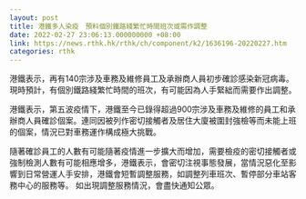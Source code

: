 ```yaml
---
layout: post
title: 港鐵多人染疫　預料個別鐵路綫繁忙時間班次或需作調整
date: 2022-02-27 23:06:13.000000000 +08:00
link: https://news.rthk.hk/rthk/ch/component/k2/1636196-20220227.htm
categories: rthk
---
```


港鐵表示，再有140宗涉及車務及維修員工及承辦商人員初步確診感染新冠病毒。 現時預計，有個別鐵路綫繁忙時間的班次，有可能因為人手緊絀而需要作出調整。 

港鐵表示，第五波疫情下，港鐵至今已錄得超過900宗涉及車務及維修的員工和承辦商人員確診個案。連同因被列作密切接觸者及居住大廈被圍封強檢等而未能上班的個案，情況已對車務運作構成極大挑戰。

隨著確診員工的人數有可能隨著疫情進一步擴大而增加，需要檢疫的密切接觸者或強制檢測人數有可能相應增多，港鐵表示，會密切注視事態發展，當情況惡化至影響到日常營運人手安排，港鐵會短暫調整服務，如調整列車班次、暫停部分車站客務中心的服務等。 如出現調整服務情況，會盡快通知公眾。
